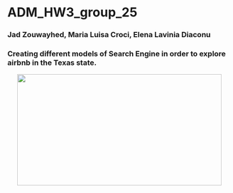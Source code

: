 # ADM_HW3_group_25
### Jad Zouwayhed, Maria Luisa Croci, Elena Lavinia Diaconu

### Creating different models of Search Engine in order to explore airbnb in the Texas state. 

<p align="center">
  <img width="460" height="250" src="http://rentmoreweeks.com/wp-content/uploads/2016/05/airbnb-peter-griffin.jpg">
</p>



